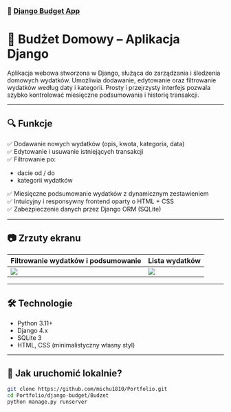 ### 💸 [Django Budget App](./django-budget/Budzet)
# 💸 Budżet Domowy – Aplikacja Django

Aplikacja webowa stworzona w Django, służąca do zarządzania i śledzenia domowych wydatków. Umożliwia dodawanie, edytowanie oraz filtrowanie wydatków według daty i kategorii. Prosty i przejrzysty interfejs pozwala szybko kontrolować miesięczne podsumowania i historię transakcji.

---

## 🔍 Funkcje

✅ Dodawanie nowych wydatków (opis, kwota, kategoria, data)  
✅ Edytowanie i usuwanie istniejących transakcji  
✅ Filtrowanie po:
- dacie od / do  
- kategorii wydatków

✅ Miesięczne podsumowanie wydatków z dynamicznym zestawieniem  
✅ Intuicyjny i responsywny frontend oparty o HTML + CSS  
✅ Zabezpieczenie danych przez Django ORM (SQLite)

---

## 📷 Zrzuty ekranu

| Filtrowanie wydatków i podsumowanie | Lista wydatków |
|-------------------------------------|----------------|
| ![](../screens/screen1.png)        | ![](../screens/screen2.png) |

---

## 🛠️ Technologie

- Python 3.11+
- Django 4.x
- SQLite 3
- HTML, CSS (minimalistyczny własny styl)

---

## 🚀 Jak uruchomić lokalnie?

```bash
git clone https://github.com/michu1810/Portfolio.git
cd Portfolio/django-budget/Budzet
python manage.py runserver



